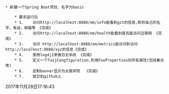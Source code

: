 
	* 新建一个Spring Boot项目，名字为basic

		* 要求运行后
		* 1.    访问http://localhost:8080/em/info能看到git的信息,和你自己的名字，电话，邮箱等 《完成》
		* 2.    访问http://localhost:8080/em/health能看到是否能访问互联网 《完成》
		* 3.    访问 http://localhost:8080/em/metrics能访问到访问http://localhost:8080/xyz的信息《完成》
		* 4.    使用log4j2来做日志系统 《完成》
		* 5.    定义一个TaijCongfiguration,利用FooProperties的所有属性(包括集合等)
		* 6.    定制banner显示为太极学院  《完成》
		* 7.    提交到github上

2017年11月28日17:16:43